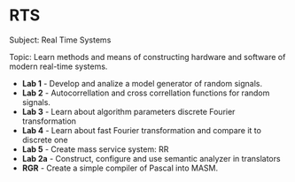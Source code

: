 # RTS

Subject: Real Time Systems

Topic: Learn methods and means of constructing hardware and software of modern real-time systems.

* **Lab 1** - Develop and analize a model generator of random signals.
* **Lab 2** - Autocorrellation and cross correllation functions for random signals.
* **Lab 3** - Learn about algorithm parameters discrete Fourier transformation 
* **Lab 4** - Learn about fast Fourier transformation and compare it to discrete one
* **Lab 5** - Create mass service system: RR
* **Lab 2a** - Construct, configure and use semantic analyzer in translators
* **RGR** -  Create a simple compiler of Pascal into MASM.
